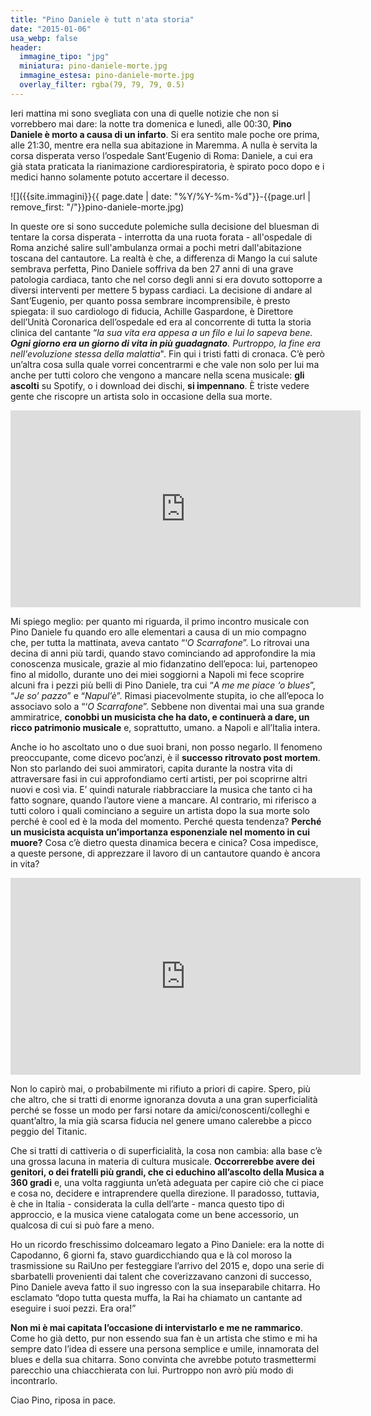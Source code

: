 ```yaml
---
title: "Pino Daniele è tutt n'ata storia"
date: "2015-01-06"
usa_webp: false
header:
  immagine_tipo: "jpg"
  miniatura: pino-daniele-morte.jpg
  immagine_estesa: pino-daniele-morte.jpg
  overlay_filter: rgba(79, 79, 79, 0.5)
---
```


Ieri mattina mi sono svegliata con una di quelle notizie che non si vorrebbero mai dare: la notte tra domenica e lunedì, alle 00:30, **Pino Daniele è morto a causa di un infarto**. Si era sentito male poche ore prima, alle 21:30, mentre era nella sua abitazione in Maremma. A nulla è servita la corsa disperata verso l’ospedale Sant’Eugenio di Roma: Daniele, a cui era già stata praticata la rianimazione cardiorespiratoria, è spirato poco dopo e i medici hanno solamente potuto accertare il decesso.

![]({{site.immagini}}{{ page.date | date: "%Y/%Y-%m-%d"}}-{{page.url | remove_first: "/"}}pino-daniele-morte.jpg)

In queste ore si sono succedute polemiche sulla decisione del bluesman di tentare la corsa disperata - interrotta da una ruota forata - all'ospedale di Roma anziché salire sull'ambulanza ormai a pochi metri dall'abitazione toscana del cantautore. La realtà è che, a differenza di Mango la cui salute sembrava perfetta, Pino Daniele soffriva da ben 27 anni di una grave patologia cardiaca, tanto che nel corso degli anni si era dovuto sottoporre a diversi interventi per mettere 5 bypass cardiaci. La decisione di andare al Sant’Eugenio, per quanto possa sembrare incomprensibile, è presto spiegata: il suo cardiologo di fiducia, Achille Gaspardone, è Direttore dell’Unità Coronarica dell’ospedale ed era al concorrente di tutta la storia clinica del cantante “_la sua vita era appesa a un filo e lui lo sapeva bene. **Ogni giorno era un giorno di vita in più guadagnato**. Purtroppo, la fine era nell'evoluzione stessa della malattia_". Fin qui i tristi fatti di cronaca. C’è però un’altra cosa sulla quale vorrei concentrarmi e che vale non solo per lui ma anche per tutti coloro che vengono a mancare nella scena musicale: **gli ascolti** su Spotify, o i download dei dischi, **si impennano**. È triste vedere gente che riscopre un artista solo in occasione della sua morte.

<iframe width="560" height="315" src="https://www.youtube.com/embed/dusfrbqj-og" frameborder="0" allow="accelerometer; autoplay; encrypted-media; gyroscope; picture-in-picture" allowfullscreen></iframe>

Mi spiego meglio: per quanto mi riguarda, il primo incontro musicale con Pino Daniele fu quando ero alle elementari a causa di un mio compagno che, per tutta la mattinata, aveva cantato “‘_O Scarrafone_”. Lo ritrovai una decina di anni più tardi, quando stavo cominciando ad approfondire la mia conoscenza musicale, grazie al mio fidanzatino dell’epoca: lui, partenopeo fino al midollo, durante uno dei miei soggiorni a Napoli mi fece scoprire alcuni fra i pezzi più belli di Pino Daniele, tra cui “_A me me piace ‘o blues_”, “_Je so’ pazzo_” e “_Napul’è_”. Rimasi piacevolmente stupita, io che all’epoca lo associavo solo a “‘_O Scarrafone_”. Sebbene non diventai mai una sua grande ammiratrice, **conobbi un musicista che ha dato, e continuerà a dare, un ricco patrimonio musicale** e, soprattutto, umano. a Napoli e all’Italia intera.

Anche io ho ascoltato uno o due suoi brani, non posso negarlo. Il fenomeno preoccupante, come dicevo poc’anzi, è il **successo ritrovato post mortem**. Non sto parlando dei suoi ammiratori, capita durante la nostra vita di attraversare fasi in cui approfondiamo certi artisti, per poi scoprirne altri nuovi e così via. E’ quindi naturale riabbracciare la musica che tanto ci ha fatto sognare, quando l’autore viene a mancare. Al contrario, mi riferisco a tutti coloro i quali cominciano a seguire un artista dopo la sua morte solo perché è cool ed è la moda del momento. Perché questa tendenza? **Perché un musicista acquista un’importanza esponenziale nel momento in cui muore?** Cosa c’è dietro questa dinamica becera e cinica? Cosa impedisce, a queste persone, di apprezzare il lavoro di un cantautore quando è ancora in vita?

<iframe width="560" height="315" src="https://www.youtube.com/embed/4G8ydY-_g9E" frameborder="0" allow="accelerometer; autoplay; encrypted-media; gyroscope; picture-in-picture" allowfullscreen></iframe>

Non lo capirò mai, o probabilmente mi rifiuto a priori di capire. Spero, più che altro, che si tratti di enorme ignoranza dovuta a una gran superficialità perché se fosse un modo per farsi notare da amici/conoscenti/colleghi e quant’altro, la mia già scarsa fiducia nel genere umano calerebbe a picco peggio del Titanic.

Che si tratti di cattiveria o di superficialità, la cosa non cambia: alla base c’è una grossa lacuna in materia di cultura musicale. **Occorrerebbe avere dei genitori, o dei fratelli più grandi, che ci educhino all’ascolto della Musica a 360 gradi** e, una volta raggiunta un’età adeguata per capire ciò che ci piace e cosa no, decidere e intraprendere quella direzione. Il paradosso, tuttavia, è che in Italia - considerata la culla dell’arte - manca questo tipo di approccio, e la musica viene catalogata come un bene accessorio, un qualcosa di cui si può fare a meno.

Ho un ricordo freschissimo dolceamaro legato a Pino Daniele: era la notte di Capodanno, 6 giorni fa, stavo guardicchiando qua e là col moroso la trasmissione su RaiUno per festeggiare l’arrivo del 2015 e, dopo una serie di sbarbatelli provenienti dai talent che coverizzavano canzoni di successo, Pino Daniele aveva fatto il suo ingresso con la sua inseparabile chitarra. Ho esclamato “dopo tutta questa muffa, la Rai ha chiamato un cantante ad eseguire i suoi pezzi. Era ora!”

**Non mi è mai capitata l’occasione di intervistarlo e me ne rammarico**. Come ho già detto, pur non essendo sua fan è un artista che stimo e mi ha sempre dato l’idea di essere una persona semplice e umile, innamorata del blues e della sua chitarra. Sono convinta che avrebbe potuto trasmettermi parecchio una chiacchierata con lui. Purtroppo non avrò più modo di incontrarlo.

Ciao Pino, riposa in pace.
